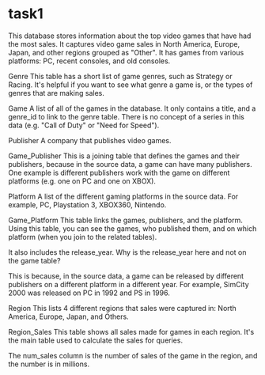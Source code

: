 # task1
This database stores information about the top video games that have had the most sales. It captures video game sales in North America, Europe, Japan, and other regions grouped as "Other". It has games from various platforms: PC, recent consoles, and old consoles.

Genre
This table has a short list of game genres, such as Strategy or Racing. It's helpful if you want to see what genre a game is, or the types of genres that are making sales.

Game
A list of all of the games in the database. It only contains a title, and a genre_id to link to the genre table. There is no concept of a series in this data (e.g. "Call of Duty" or "Need for Speed").

Publisher
A company that publishes video games.

Game_Publisher
This is a joining table that defines the games and their publishers, because in the source data, a game can have many publishers. One example is different publishers work with the game on different platforms (e.g. one on PC and one on XBOX).

Platform
A list of the different gaming platforms in the source data. For example, PC, Playstation 3, XBOX360, Nintendo.

Game_Platform
This table links the games, publishers, and the platform. Using this table, you can see the games, who published them, and on which platform (when you join to the related tables).

It also includes the release_year. Why is the release_year here and not on the game table?

This is because, in the source data, a game can be released by different publishers on a different platform in a different year. For example, SimCity 2000 was released on PC in 1992 and PS in 1996.

Region
This lists 4 different regions that sales were captured in: North America, Europe, Japan, and Others.

Region_Sales
This table shows all sales made for games in each region. It's the main table used to calculate the sales for queries.

The num_sales column is the number of sales of the game in the region, and the number is in millions.
